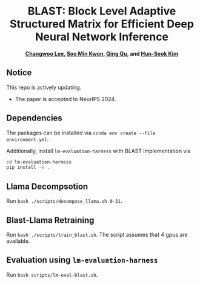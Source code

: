 <div align="center">
 
# BLAST: Block Level Adaptive Structured Matrix for Efficient Deep Neural Network Inference

**[Changwoo Lee](http://changwoolee.github.io), [Soo Min Kwon](https://soominkwon.github.io), [Qing Qu](https://qingqu.engin.umich.edu), and [Hun-Seok Kim](https://kim.engin.umich.edu)**
 </div>

## Notice
This repo is actively updating.
* The paper is accepted to NeurIPS 2024.

## Dependencies

The packages can be installed via `conda env create --file environment.yml`.

Additionally, install `lm-evaluation-harness` with BLAST implementation via 
```bash
cd lm-evaluation-harness
pip install -e .
```

## Llama Decompsotion

Run `bash ./scripts/decompose_llama.sh 0-31`.

## Blast-Llama Retraining
Run `bash ./scripts/train_blast.sh`. The script assumes that 4 gpus are available.

## Evaluation using `lm-evaluation-harness`
Run `bash scripts/lm-eval-blast.sh`.
